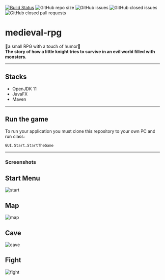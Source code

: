 [![Build Status](https://img.shields.io/github/stars/Fr0z3Nn/medieval-rpg.svg)](https://github.com/Fr0z3Nn/medieval-rpg)
![GitHub repo size](https://img.shields.io/github/repo-size/Fr0z3Nn/medieval-rpg)
![GitHub issues](https://img.shields.io/github/issues/Fr0z3Nn/medieval-rpg)
![GitHub closed issues](https://img.shields.io/github/issues-closed/Fr0z3Nn/medieval-rpg)
![GitHub closed pull requests](https://img.shields.io/github/issues-pr-closed/Fr0z3Nn/medieval-rpg)
# medieval-rpg
🤩a small RPG with a touch of humor🤩    
**The story of how a little knight tries to survive in an evil world filled with monsters.**   
***
## Stacks
- OpenJDK 11
- JavaFX
- Maven
***
## Run the game
To run your application you must clone this repository to your own PC and run class:
```
GUI.Start.StartTheGame
```
***
### Screenshots    
## Start Menu
![start](https://i.ibb.co/rycWtb5/pg.png "start menu")
## Map
![map](https://i.ibb.co/DRWxX3b/image.png "map")
## Cave
![cave](https://i.ibb.co/tX3mC3Q/image.png "cave")
## Fight
![fight](https://i.ibb.co/1JcJdrV/image.png "fight")
